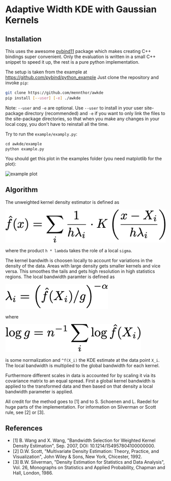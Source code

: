 # Adaptive Width KDE with Gaussian Kernels

## Installation

This uses the awesome [pybind11](https://github.com/pybind/pybind11) package which makes creating C++ bindings super convenient.
Only the evaluation is written in a small C++ snippet to speed it up, the rest is a pure python implementation.

The setup is taken from the example at https://github.com/pybind/python_example
Just clone the repository and invoke `pip`:

```bash
git clone https://github.com/mennthor/awkde
pip install [--user] [-e] ./awkde
```
Note: `--user` and `-e` are optional. Use `--user` to install in your user site-package directory (recommended) and `-e` if you want to only link the files to the site-package directories, so that when you make any changes in your local copy, you don't have to reinstall all the time.

Try to run the `example/examply.py`:

```
cd awkde/example
python example.py
```

You should get this plot in the examples folder (you need matplotlib for the plot):

![example plot](example/example.png)


## Algorithm

The unweighted kernel density estimator is defined as

![kernel density formula](tex/kernel_dens.png)

where the product `h * lambda` takes the role of a local `sigma`.

The kernel bandwith is choosen locally to account for variations in the
density of the data.
Areas with large density gets smaller kernels and vice versa.
This smoothes the tails and gets high resolution in high statistics regions.
The local bandwidth paramter is defined as

![kernel density formula](tex/lambda.png)

where

![kernel density formula](tex/log_g.png)

is some normalization and `^f(X_i)` the KDE estimate at the data point `X_i`.
The local bandwidth is multiplied to the global bandwidth for each kernel.

Furthermore different scales in data is accounted for by scaling it via its
covariance matrix to an equal spread.
First a global kernel bandwidth is applied to the transformed data and then
based on that density a local bandwidth parameter is applied.

All credit for the method goes to [1] and to S. Schoenen and L. Raedel for
huge parts of the implementation.
For information on Silverman or Scott rule, see [2] or [3].


## References
- [1] B. Wang and X. Wang, "Bandwidth Selection for Weighted Kernel Density Estimation", Sep. 2007, DOI: 10.1214/154957804100000000.
- [2] D.W. Scott, "Multivariate Density Estimation: Theory, Practice, and Visualization", John Wiley & Sons, New York, Chicester, 1992.
- [3] B.W. Silverman, "Density Estimation for Statistics and Data Analysis", Vol. 26, Monographs on Statistics and Applied Probability, Chapman and Hall, London, 1986.
